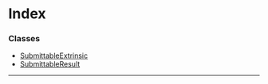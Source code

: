 

# Index

### Classes

* [SubmittableExtrinsic](../classes/_submittableextrinsic_.submittableextrinsic.md)
* [SubmittableResult](../classes/_submittableextrinsic_.submittableresult.md)

---

